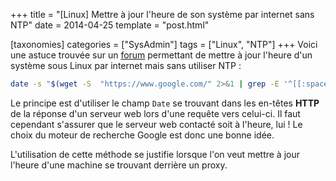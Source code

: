+++
title = "[Linux] Mettre à jour l'heure de son système par internet sans NTP"
date = 2014-04-25
template = "post.html"

[taxonomies]
categories = ["SysAdmin"]
tags = ["Linux", "NTP"]
+++
Voici une astuce trouvée sur un [forum][topic-forum] permettant de mettre à jour
l'heure d'un système sous Linux par internet mais sans utiliser NTP :

```bash
date -s "$(wget -S  "https://www.google.com/" 2>&1 | grep -E '^[[:space:]]*[dD]ate:' | sed 's/^[[:space:]]*[dD]ate:[[:space:]]*//' | head -1l | awk '{print $1, $3, $2,  $5 ,"GMT", $4 }' | sed 's/,//')"
```

Le principe est d'utiliser le champ `Date` se trouvant dans les en-têtes
**HTTP** de la réponse d'un serveur web lors d'une requête vers celui-ci. Il
faut cependant s'assurer que le serveur web contacté soit à l'heure, lui ! Le
choix du moteur de recherche Google est donc une bonne idée.

L'utilisation de cette méthode se justifie lorsque l'on veut mettre à jour
l'heure d'une machine se trouvant derrière un proxy.

 [topic-forum]: https://superuser.com/questions/307158/how-to-use-ntpdate-behind-a-proxy/465838#465838 "How to use ntpdate behind a proxy"
